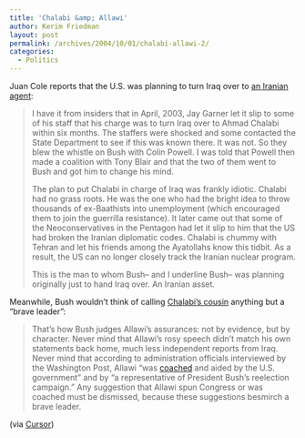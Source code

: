 ```yaml
---
title: 'Chalabi &amp; Allawi'
author: Kerim Friedman
layout: post
permalink: /archives/2004/10/01/chalabi-allawi-2/
categories:
  - Politics
---
```

Juan Cole reports that the U.S. was planning to turn Iraq over to <a href="http://www.juancole.com/2004_10_01_juancole_archive.html#109663852086120616" onclick="_gaq.push(['_trackEvent', 'outbound-article', 'http://www.juancole.com/2004_10_01_juancole_archive.html#109663852086120616', 'an Iranian agent']);" >an Iranian agent</a>:

> I have it from insiders that in April, 2003, Jay Garner let it slip to some of his staff that his charge was to turn Iraq over to Ahmad Chalabi within six months. The staffers were shocked and some contacted the State Department to see if this was known there. It was not. So they blew the whistle on Bush with Colin Powell. I was told that Powell then made a coalition with Tony Blair and that the two of them went to Bush and got him to change his mind.
> 
> The plan to put Chalabi in charge of Iraq was frankly idiotic. Chalabi had no grass roots. He was the one who had the bright idea to throw thousands of ex-Baathists into unemployment (which encouraged them to join the guerrilla resistance). It later came out that some of the Neoconservatives in the Pentagon had let it slip to him that the US had broken the Iranian diplomatic codes. Chalabi is chummy with Tehran and let his friends among the Ayatollahs know this tidbit. As a result, the US can no longer closely track the Iranian nuclear program.
> 
> This is the man to whom Bush&#8211; and I underline Bush&#8211; was planning originally just to hand Iraq over. An Iranian asset.

Meanwhile, Bush wouldn&#8217;t think of calling <a href="http://slate.msn.com/id/2107517/" onclick="_gaq.push(['_trackEvent', 'outbound-article', 'http://slate.msn.com/id/2107517/', 'Chalabi&#8217;s cousin']);" >Chalabi&#8217;s cousin</a> anything but a &#8220;brave leader&#8221;:

> That&#8217;s how Bush judges Allawi&#8217;s assurances: not by evidence, but by character. Never mind that Allawi&#8217;s rosy speech didn&#8217;t match his own statements back home, much less independent reports from Iraq. Never mind that according to administration officials interviewed by the Washington Post, Allawi &#8220;was <a href="http://www.washingtonpost.com/wp-dyn/articles/A60725-2004Sep29.html" onclick="_gaq.push(['_trackEvent', 'outbound-article', 'http://www.washingtonpost.com/wp-dyn/articles/A60725-2004Sep29.html', 'coached']);" >coached</a> and aided by the U.S. government&#8221; and by &#8220;a representative of President Bush&#8217;s reelection campaign.&#8221; Any suggestion that Allawi spun Congress or was coached must be dismissed, because these suggestions besmirch a brave leader.

(via <a href="http://www.cursor.org/" onclick="_gaq.push(['_trackEvent', 'outbound-article', 'http://www.cursor.org/', 'Cursor']);" >Cursor</a>)

